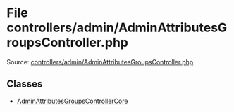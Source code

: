 File controllers/admin/AdminAttributesGroupsController.php
=========

Source: [controllers/admin/AdminAttributesGroupsController.php](https://github.com/PrestaShop/PrestaShop/blob/1.6.0.7/controllers/admin/AdminAttributesGroupsController.php)


Classes
-------

* [AdminAttributesGroupsControllerCore](class.AdminAttributesGroupsControllerCore.md)

